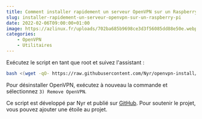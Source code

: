 ```yaml
---
title: Comment installer rapidement un serveur OpenVPN sur un Raspberry Pi ?
slug: installer-rapidement-un-serveur-openvpn-sur-un-raspberry-pi
date: 2022-02-06T09:00:00+01:00
image: https://azlinux.fr/uploads/702ba685b9698ce3d3f56085dd88e50e.webp
categories:
    - OpenVPN
    - Utilitaires
--- 
```


Exécutez le script en tant que root et suivez l'assistant :

```bash
bash <(wget -qO- https://raw.githubusercontent.com/Nyr/openvpn-install/master/openvpn-install.sh)
```

Pour désinstaller OpenVPN, exécutez à nouveau la commande et sélectionnez `3) Remove OpenVPN`.

Ce script est développé par Nyr et publié sur [GitHub](https://github.com/Nyr/openvpn-install/). Pour soutenir le projet, vous pouvez ajouter une étoile au projet.